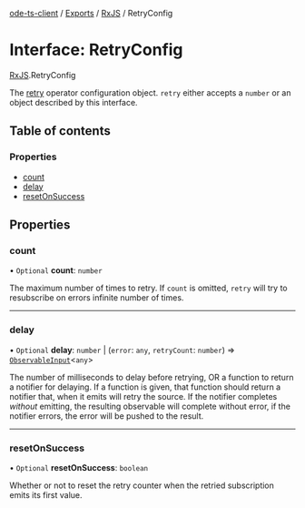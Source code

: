 [ode-ts-client](../README.md) / [Exports](../modules.md) / [RxJS](../modules/RxJS.md) / RetryConfig

# Interface: RetryConfig

[RxJS](../modules/RxJS.md).RetryConfig

The [retry](../modules/RxJS.md#retry) operator configuration object. `retry` either accepts a `number`
or an object described by this interface.

## Table of contents

### Properties

- [count](RxJS.RetryConfig.md#count)
- [delay](RxJS.RetryConfig.md#delay)
- [resetOnSuccess](RxJS.RetryConfig.md#resetonsuccess)

## Properties

### count

• `Optional` **count**: `number`

The maximum number of times to retry. If `count` is omitted, `retry` will try to
resubscribe on errors infinite number of times.

___

### delay

• `Optional` **delay**: `number` \| (`error`: `any`, `retryCount`: `number`) => [`ObservableInput`](../modules/RxJS.md#observableinput)<`any`\>

The number of milliseconds to delay before retrying, OR a function to
return a notifier for delaying. If a function is given, that function should
return a notifier that, when it emits will retry the source. If the notifier
completes _without_ emitting, the resulting observable will complete without error,
if the notifier errors, the error will be pushed to the result.

___

### resetOnSuccess

• `Optional` **resetOnSuccess**: `boolean`

Whether or not to reset the retry counter when the retried subscription
emits its first value.
